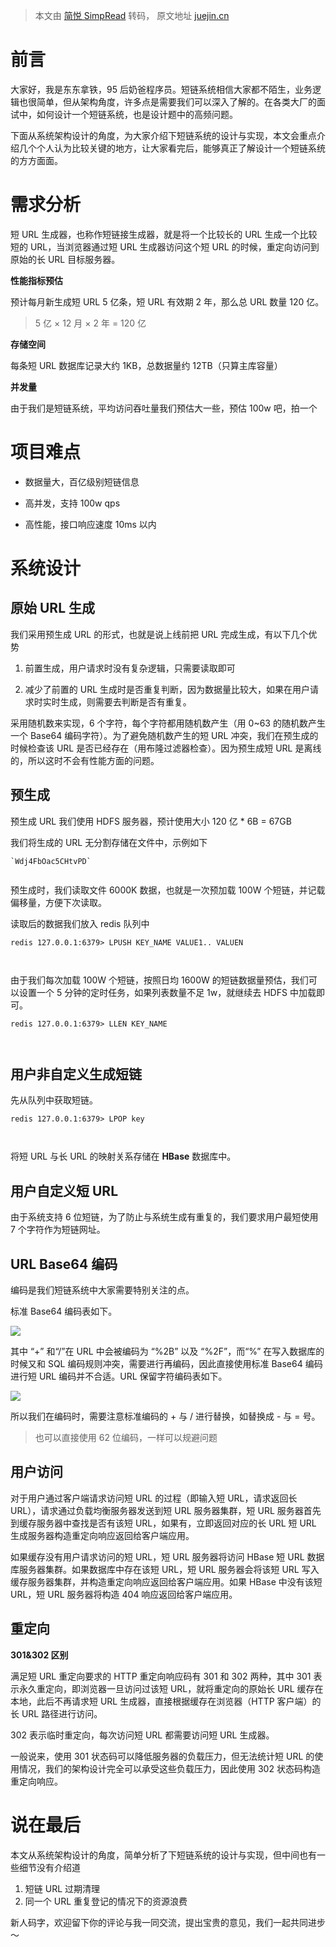 > 本文由 [简悦 SimpRead](http://ksria.com/simpread/) 转码， 原文地址 [juejin.cn](https://juejin.cn/post/7316202747828846643)

前言
==

大家好，我是东东拿铁，95 后奶爸程序员。短链系统相信大家都不陌生，业务逻辑也很简单，但从架构角度，许多点是需要我们可以深入了解的。在各类大厂的面试中，如何设计一个短链系统，也是设计题中的高频问题。

下面从系统架构设计的角度，为大家介绍下短链系统的设计与实现，本文会重点介绍几个个人认为比较关键的地方，让大家看完后，能够真正了解设计一个短链系统的方方面面。

需求分析
====

短 URL 生成器，也称作短链接生成器，就是将一个比较长的 URL 生成一个比较短的 URL，当浏览器通过短 URL 生成器访问这个短 URL 的时候，重定向访问到原始的长 URL 目标服务器。

**性能指标预估**

预计每月新生成短 URL 5 亿条，短 URL 有效期 2 年，那么总 URL 数量 120 亿。

> 5 亿 × 12 月 × 2 年 = 120 亿

**存储空间**

每条短 URL 数据库记录大约 1KB，总数据量约 12TB（只算主库容量）

**并发量**

由于我们是短链系统，平均访问吞吐量我们预估大一些，预估 100w 吧，拍一个

项目难点
====

*   数据量大，百亿级别短链信息
    
*   高并发，支持 100w qps
    
*   高性能，接口响应速度 10ms 以内
    

系统设计
====

原始 URL 生成
---------

我们采用预生成 URL 的形式，也就是说上线前把 URL 完成生成，有以下几个优势

1.  前置生成，用户请求时没有复杂逻辑，只需要读取即可
    
2.  减少了前置的 URL 生成时是否重复判断，因为数据量比较大，如果在用户请求时实时生成，则需要去判断是否有重复。
    

采用随机数来实现，6 个字符，每个字符都用随机数产生（用 0~63 的随机数产生一个 Base64 编码字符）。为了避免随机数产生的短 URL 冲突，我们在预生成的时候检查该 URL 是否已经存在（用布隆过滤器检查）。因为预生成短 URL 是离线的，所以这时不会有性能方面的问题。

预生成
---

预生成 URL 我们使用 HDFS 服务器，预计使用大小 120 亿 * 6B = 67GB

我们将生成的 URL 无分割存储在文件中，示例如下

```
`Wdj4FbOac5CHtvPD`


```

预生成时，我们读取文件 6000K 数据，也就是一次预加载 100W 个短链，并记载偏移量，方便下次读取。

读取后的数据我们放入 redis 队列中

```
redis 127.0.0.1:6379> LPUSH KEY_NAME VALUE1.. VALUEN



```

由于我们每次加载 100W 个短链，按照日均 1600W 的短链数据量预估，我们可以设置一个 5 分钟的定时任务，如果列表数量不足 1w，就继续去 HDFS 中加载即可。

```
redis 127.0.0.1:6379> LLEN KEY_NAME



```

用户非自定义生成短链
----------

先从队列中获取短链。

```
redis 127.0.0.1:6379> LPOP key



```

将短 URL 与长 URL 的映射关系存储在 **HBase** 数据库中。

用户自定义短 URL
----------

由于系统支持 6 位短链，为了防止与系统生成有重复的，我们要求用户最短使用 7 个字符作为短链网址。

URL Base64 编码
-------------

编码是我们短链系统中大家需要特别关注的点。

标准 Base64 编码表如下。

![](https://p3-juejin.byteimg.com/tos-cn-i-k3u1fbpfcp/3553bc3d0f8e431b8c71b16093ad2b9d~tplv-k3u1fbpfcp-jj-mark:3024:0:0:0:q75.awebp#?w=1040&h=936&s=497189&e=png&a=1&b=f8f3ed)

其中 “+” 和“/”在 URL 中会被编码为 “%2B” 以及 “%2F”，而“%” 在写入数据库的时候又和 SQL 编码规则冲突，需要进行再编码，因此直接使用标准 Base64 编码进行短 URL 编码并不合适。URL 保留字符编码表如下。

![](https://p1-juejin.byteimg.com/tos-cn-i-k3u1fbpfcp/2fda203629154a58bf318752e37f0b48~tplv-k3u1fbpfcp-jj-mark:3024:0:0:0:q75.awebp#?w=1470&h=230&s=51016&e=png&a=1&b=fafafa)

所以我们在编码时，需要注意标准编码的 + 与 / 进行替换，如替换成 - 与 = 号。

> 也可以直接使用 62 位编码，一样可以规避问题

用户访问
----

对于用户通过客户端请求访问短 URL 的过程（即输入短 URL，请求返回长 URL），请求通过负载均衡服务器发送到短 URL 服务器集群，短 URL 服务器首先到缓存服务器中查找是否有该短 URL，如果有，立即返回对应的长 URL 短 URL 生成服务器构造重定向响应返回给客户端应用。

如果缓存没有用户请求访问的短 URL，短 URL 服务器将访问 HBase 短 URL 数据库服务器集群。如果数据库中存在该短 URL，短 URL 服务器会将该短 URL 写入缓存服务器集群，并构造重定向响应返回给客户端应用。如果 HBase 中没有该短 URL，短 URL 服务器将构造 404 响应返回给客户端应用。

重定向
---

**301&302 区别**

满足短 URL 重定向要求的 HTTP 重定向响应码有 301 和 302 两种，其中 301 表示永久重定向，即浏览器一旦访问过该短 URL，就将重定向的原始长 URL 缓存在本地，此后不再请求短 URL 生成器，直接根据缓存在浏览器（HTTP 客户端）的长 URL 路径进行访问。

302 表示临时重定向，每次访问短 URL 都需要访问短 URL 生成器。

一般说来，使用 301 状态码可以降低服务器的负载压力，但无法统计短 URL 的使用情况，我们的架构设计完全可以承受这些负载压力，因此使用 302 状态码构造重定向响应。

说在最后
====

本文从系统架构设计的角度，简单分析了下短链系统的设计与实现，但中间也有一些细节没有介绍道

1.  短链 URL 过期清理
2.  同一个 URL 重复登记的情况下的资源浪费

新人码字，欢迎留下你的评论与我一同交流，提出宝贵的意见，我们一起共同进步～